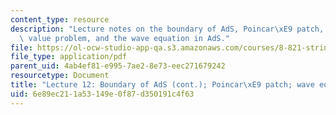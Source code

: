 ```yaml
---
content_type: resource
description: "Lecture notes on the boundary of AdS, Poincar\xE9 patch, motivate boundary\
  \ value problem, and the wave equation in AdS."
file: https://ol-ocw-studio-app-qa.s3.amazonaws.com/courses/8-821-string-theory-fall-2008/6e89ec211a53149e0f87d350191c4f63_lecture12.pdf
file_type: application/pdf
parent_uid: 4ab4ef81-e995-7ae2-8e73-eec271679242
resourcetype: Document
title: "Lecture 12: Boundary of AdS (cont.); Poincar\xE9 patch; wave equation in AdS"
uid: 6e89ec21-1a53-149e-0f87-d350191c4f63
---
```

